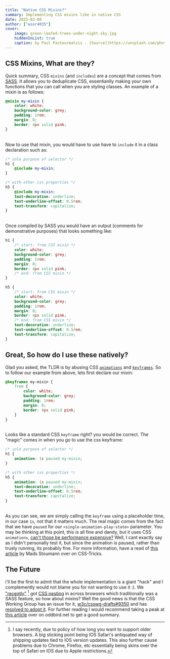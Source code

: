 ```yaml
---
title: "Native CSS Mixins?"
summary: Implementing CSS mixins like in native CSS
date: 2025-02-08
author: ["wsor4035"]
cover:
    image: green-leafed-trees-under-night-sky.jpg
    hiddenInList: true
    caption: by Paul Pastourmatzis - [Source](https://unsplash.com/photos/green-leafed-trees-under-night-sky-5jSRM-M1z2Y)
---
```


## CSS Mixins, What are they?

Quick summary, CSS `mixins` (and `includes`) are a concept that comes from [SASS](https://sass-lang.com/). It allows you to deduplicate CSS, 
essentianlly making your own functions that you can call when you are styling classes. An example of a mixin is as follows:

```scss
@mixin my-mixin {
    color: white;
    background-color: grey;
    padding: 1rem;
    margin: 0;
    border: 4px solid pink;
}
```
\
Now to use that mixin, you would have to use have to `include` it in a class declaration such as:

```scss
/* sole purpose of selector */
h1 {
    @include my-mixin;
}

/* with other css properties */
h5 {
    @include my-mixin;
    text-decoration: underline;
    text-underline-offset: 0.5rem;
    text-transform: capitalize;
}
```
\
Once compiled by SASS you would have an output (comments for demonstrative purposes) that looks something like:

```css
h1 {
    /* start: from CSS mixin */
    color: white;
    background-color: grey;
    padding: 1rem;
    margin: 0;
    border: 4px solid pink;
    /* end: from CSS mixin */
}

h5 {
    /* start: from CSS mixin */
    color: white;
    background-color: grey;
    padding: 1rem;
    margin: 0;
    border: 4px solid pink;
    /* end: from CSS mixin */
    text-decoration: underline;
    text-underline-offset: 0.5rem;
    text-transform: capitalize;
}
```

## Great, So how do I use these natively?

Glad you asked, the TLDR is by abusing CSS [`animations`](https://developer.mozilla.org/en-US/docs/Web/CSS/animation) and [`keyframes`](https://developer.mozilla.org/en-US/docs/Web/CSS/@keyframes). So to follow our example from above, lets first 
declare our mixin:

```css
@keyframes my-mixin {
    from {
        color: white;
        background-color: grey;
        padding: 1rem;
        margin: 0;
        border: 4px solid pink;
    }
}
```
\
Looks like a standard CSS `keyframe` right? you would be correct. The "magic" comes in when you go to use the css keyframe:

```css
/* sole purpose of selector */
h1 {
    animation: 1s paused my-mixin;
}

/* with other css properties */
h5 {
    animation: 1s paused my-mixin;
    text-decoration: underline;
    text-underline-offset: 0.5rem;
    text-transform: capitalize;
}
```
\
As you can see, we are simply calling the `keyframe` using a placeholder time, in our case `1s`, not that it matters much. The real magic 
comes from the fact that we have `paused` for our `<single-animation-play-state>` parameter. You may be thinking at this point, this is all 
fine and dandy, but it uses CSS `animations`, [can't those be performance expensive?](https://developer.mozilla.org/en-US/docs/Web/Performance/Animation_performance_and_frame_rate)
Well, I cant exactly say as I didn't personally test it, but since the animation is paused, rather than truely running, its probably fine. 
For more information, have a read of [this article](https://css-tricks.com/how-to-play-and-pause-css-animations-with-css-custom-properties/) 
by Mads Stoumann over on CSS-Tricks.

## The Future
i'll be the first to admit that the whole implementation is a giant "hack" and I complemently would not blame you for not wanting to
use it :). We ["recently"](https://caniuse.com/css-nesting) [^1] got [CSS nesting](https://developer.mozilla.org/en-US/docs/Web/CSS/CSS_nesting/Using_CSS_nesting) 
in across browsers which traditionally was a SASS feature, so how about mixins? Well the good news is that the CSS Working Group has an issue for it, 
[w3c/csswg-drafts#9350](https://github.com/w3c/csswg-drafts/issues/9350) and has [resolved to adopt it](https://github.com/w3c/csswg-drafts/issues/9350#issuecomment-1939628591).
For further reading I would recommend taking a peak at [this article](https://css.oddbird.net/sasslike/mixins-functions/) over on oddbird.net to get a good summary.

[^1]: I say recently, due to policy of how long you want to support older browsers. A big sticking point being IOS Safari's antiquated way of shipping updates 
    tied to IOS version updates. This also further cause problems due to Chrome, Firefox, etc essentially being skins over the top of Safari on IOS due to Apple
    restrictions.